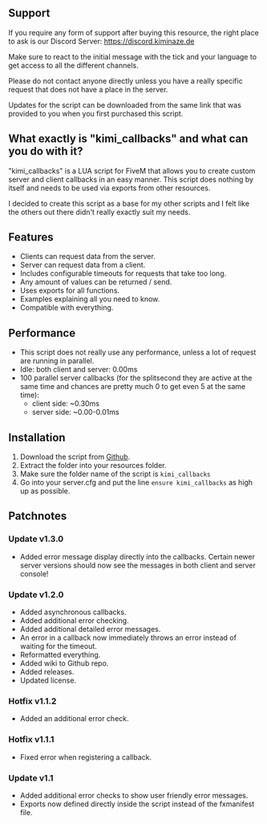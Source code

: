 
## Support

If you require any form of support after buying this resource, the right place to ask is our 
Discord Server: https://discord.kiminaze.de

Make sure to react to the initial message with the tick and your language to get access to all 
the different channels.

Please do not contact anyone directly unless you have a really specific request that does not have 
a place in the server.

Updates for the script can be downloaded from the same link that was provided to you when you first 
purchased this script.


## What exactly is "kimi_callbacks" and what can you do with it?

"kimi_callbacks" is a LUA script for FiveM that allows you to create custom server and client 
callbacks in an easy manner. This script does nothing by itself and needs to be used via exports 
from other resources.

I decided to create this script as a base for my other scripts and I felt like the others out there 
didn't really exactly suit my needs.


## Features

- Clients can request data from the server.
- Server can request data from a client.
- Includes configurable timeouts for requests that take too long.
- Any amount of values can be returned / send.
- Uses exports for all functions.
- Examples explaining all you need to know.
- Compatible with everything.


## Performance

- This script does not really use any performance, unless a lot of request are running in parallel.
- Idle: both client and server: 0.00ms
- 100 parallel server callbacks (for the splitsecond they are active at the same time and chances 
  are pretty much 0 to get even 5 at the same time):
  - client side: ~0.30ms
  - server side: ~0.00-0.01ms


## Installation

1. Download the script from [Github](https://github.com/Kiminaze/kimi_callbacks/releases).
2. Extract the folder into your resources folder.
3. Make sure the folder name of the script is `kimi_callbacks`
4. Go into your server.cfg and put the line `ensure kimi_callbacks` as high up as possible.


## Patchnotes

### Update v1.3.0
- Added error message display directly into the callbacks. Certain newer server versions should now 
  see the messages in both client and server console!

### Update v1.2.0
- Added asynchronous callbacks.
- Added additional error checking.
- Added additional detailed error messages.
- An error in a callback now immediately throws an error instead of waiting for the timeout.
- Reformatted everything.
- Added wiki to Github repo.
- Added releases.
- Updated license.

### Hotfix v1.1.2
- Added an additional error check.

### Hotfix v1.1.1
- Fixed error when registering a callback.

### Update v1.1
- Added additional error checks to show user friendly error messages.
- Exports now defined directly inside the script instead of the fxmanifest file.
